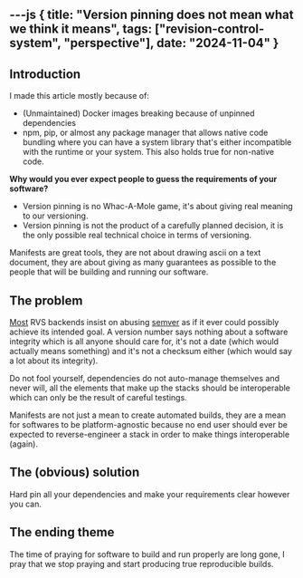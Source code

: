 ---js
{
	title: "Version pinning does not mean what we think it means",
	tags: ["revision-control-system", "perspective"],
	date: "2024-11-04"
}
---

## Introduction

I made this article mostly because of:

- (Unmaintained) Docker images breaking because of unpinned dependencies
- npm, pip, or almost any package manager that allows native code bundling where you can have a system library that's either incompatible with the runtime or your system. This also holds true for non-native code.

**Why would you ever expect people to guess the requirements of your software?**

- Version pinning is no Whac-A-Mole game, it's about giving real meaning to our versioning.
- Version pinning is not the product of a carefully planned decision, it is the only possible real technical choice in terms of versioning.

Manifests are great tools, they are not about drawing ascii on a text document, they are about giving as many guarantees as possible to the people that will be building and running our software.

## The problem

[Most][1] RVS backends insist on abusing [semver][2] as if it ever could possibly achieve its intended goal. A version number says nothing about a software integrity which is all anyone should care for, it's not a date (which would actually means something) and it's not a checksum either (which would say a lot about its integrity).

Do not fool yourself, dependencies do not auto-manage themselves and never will, all the elements that make up the stacks should be interoperable which can only be the result of careful testings.

Manifests are not just a mean to create automated builds, they are a mean for softwares to be platform-agnostic because no end user should ever be expected to reverse-engineer a stack in order to make things interoperable (again).

## The (obvious) solution

Hard pin all your dependencies and make your requirements clear however you can.

## The ending theme

The time of praying for software to build and run properly are long gone, I pray that we stop praying and start producing true reproducible builds.

[1]: https://docs.npmjs.com/cli/v9/configuring-npm/package-lock-json
[2]: https://semver.org
